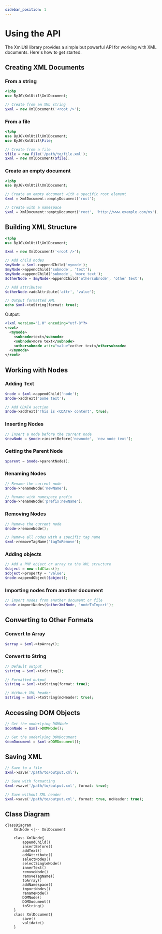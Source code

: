 ```yaml
---
sidebar_position: 1
---
```


# Using the API

The XmlUtil library provides a simple but powerful API for working with XML documents. Here's how to get started.

## Creating XML Documents

### From a string

```php
<?php
use ByJG\XmlUtil\XmlDocument;

// Create from an XML string
$xml = new XmlDocument('<root />');
```

### From a file

```php
<?php
use ByJG\XmlUtil\XmlDocument;
use ByJG\XmlUtil\File;

// Create from a file
$file = new File('/path/to/file.xml');
$xml = new XmlDocument($file);
```

### Create an empty document

```php
<?php
use ByJG\XmlUtil\XmlDocument;

// Create an empty document with a specific root element
$xml = XmlDocument::emptyDocument('root');

// Create with a namespace
$xml = XmlDocument::emptyDocument('root', 'http://www.example.com/ns');
```

## Building XML Structure

```php
<?php
use ByJG\XmlUtil\XmlDocument;

$xml = new XmlDocument('<root />');

// Add child nodes
$myNode = $xml->appendChild('mynode');
$myNode->appendChild('subnode', 'text');
$myNode->appendChild('subnode', 'more text');
$otherNode = $myNode->appendChild('othersubnode', 'other text');

// Add attributes
$otherNode->addAttribute('attr', 'value');

// Output formatted XML
echo $xml->toString(format: true);
```

Output:

```xml
<?xml version="1.0" encoding="utf-8"?>
<root>
  <mynode>
    <subnode>text</subnode>
    <subnode>more text</subnode>
    <othersubnode attr="value">other text</othersubnode>
  </mynode>
</root>
```

## Working with Nodes

### Adding Text

```php
$node = $xml->appendChild('node');
$node->addText('Some text');

// Add CDATA section
$node->addText('This is <CDATA> content', true);
```

### Inserting Nodes

```php
// Insert a node before the current node
$newNode = $node->insertBefore('newnode', 'new node text');
```

### Getting the Parent Node

```php
$parent = $node->parentNode();
```

### Renaming Nodes

```php
// Rename the current node
$node->renameNode('newName');

// Rename with namespace prefix
$node->renameNode('prefix:newName');
```

### Removing Nodes

```php
// Remove the current node
$node->removeNode();

// Remove all nodes with a specific tag name
$xml->removeTagName('tagToRemove');
```

### Adding objects

```php
// Add a PHP object or array to the XML structure
$object = new stdClass();
$object->property = 'value';
$node->appendObject($object);
```

### Importing nodes from another document

```php
// Import nodes from another document or file
$node->importNodes($otherXmlNode, 'nodeToImport');
```

## Converting to Other Formats

### Convert to Array

```php
$array = $xml->toArray();
```

### Convert to String

```php
// Default output
$string = $xml->toString();

// Formatted output
$string = $xml->toString(format: true);

// Without XML header
$string = $xml->toString(noHeader: true);
```

## Accessing DOM Objects

```php
// Get the underlying DOMNode
$domNode = $xml->DOMNode();

// Get the underlying DOMDocument
$domDocument = $xml->DOMDocument();
```

## Saving XML

```php
// Save to a file
$xml->save('/path/to/output.xml');

// Save with formatting
$xml->save('/path/to/output.xml', format: true);

// Save without XML header
$xml->save('/path/to/output.xml', format: true, noHeader: true);
```

## Class Diagram

```mermaid
classDiagram
    XmlNode <|-- XmlDocument

    class XmlNode{
        appendChild()
        insertBefore()
        addText()
        addAttribute()
        selectNodes()
        selectSingleNode()
        innerText()
        removeNode()
        removeTagName()
        toArray()
        addNamespace()
        importNodes()
        renameNode()
        DOMNode()
        DOMDocument()
        toString()
    }
    class XmlDocument{
        save()
        validate()
    }
```
